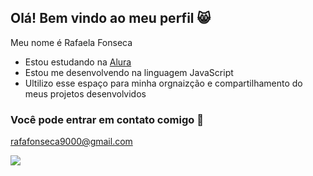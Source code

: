 ## Olá! Bem vindo ao meu perfil 😸

Meu nome é Rafaela Fonseca

- Estou estudando na [Alura](https://www.alura.com.br)
- Estou me desenvolvendo na linguagem JavaScript
- Ultilizo esse espaço para minha orgnaizção e compartilhamento do meus projetos desenvolvidos

### Você pode entrar em contato comigo 📧

rafafonseca9000@gmail.com



![](https://github.com/user-attachments/assets/48fb0d9b-5543-4cb5-9bcc-38daf6d48dba)





